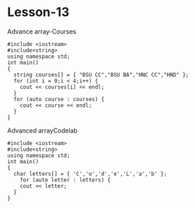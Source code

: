 # Lesson-13
Advance array-Courses

    #include <iostream>
    #include<string>
    using namespace std;
    int main()
    {
      string courses[] = { "BSU CC","BSU BA","HNC CC","HND" };
      for (int i = 0;i < 4;i++) {
        cout << courses[i] << endl;
      }
      for (auto course : courses) {
        cout << course << endl;
      }
    }

 Advanced arrayCodelab  
                          
    #include <iostream>
    #include<string>
    using namespace std;
    int main()
    {
      char letters[] = { 'C','o','d','e','L','a','b' };
        for (auto letter : letters) {
        cout << letter;
      }
    }
